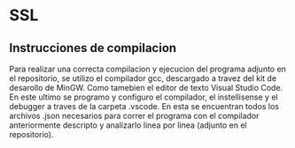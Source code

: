 # SSL
## Instrucciones de compilacion

Para realizar una correcta compilacion y ejecucion del programa adjunto en el repositorio, se utilizo el compilador gcc, descargado a travez del kit de desarollo de MinGW. Como tamebien el editor de texto Visual Studio Code.
En este ultimo se programo y configuro el compilador, el instellisense y el debugger a traves de la carpeta .vscode. En esta se encuentran todos los archivos .json necesarios para correr el programa con el compilador anteriormente descripto y analizarlo linea por linea (adjunto en el repositorio).

